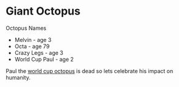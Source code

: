 # Giant Octopus
Octopus Names
* Melvin - age 3
* Octa - age 79
* Crazy Legs - age 3
* World Cup Paul - age 2

Paul the [world cup octopus](https://www.youtube.com/watch?v=3ESGpRUMj9E) is dead so lets celebrate his impact on humanity.